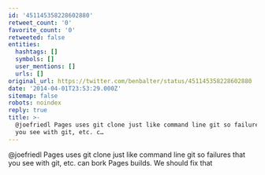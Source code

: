 ```yaml
---
id: '451145358228602880'
retweet_count: '0'
favorite_count: '0'
retweeted: false
entities:
  hashtags: []
  symbols: []
  user_mentions: []
  urls: []
original_url: https://twitter.com/benbalter/status/451145358228602880
date: '2014-04-01T23:53:29.000Z'
sitemap: false
robots: noindex
reply: true
title: >-
  @joefriedl Pages uses git clone just like command line git so failures that
  you see with git, etc. c…
---
```


@joefriedl Pages uses git clone just like command line git so failures that you see with git, etc. can bork Pages builds. We should fix that